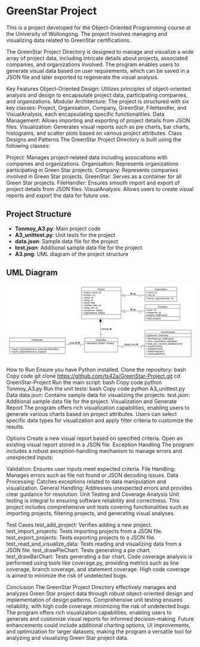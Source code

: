 # GreenStar Project

This is a project developed for the Object-Oriented Programming course at the University of Wollongong. The project involves managing and visualizing data related to GreenStar certifications.

The GreenStar Project Directory is designed to manage and visualize a wide array of project data, including intricate details about projects, associated companies, and organizations involved. The program enables users to generate visual data based on user requirements, which can be saved in a JSON file and later exported to regenerate the visual analysis.

Key Features
Object-Oriented Design: Utilizes principles of object-oriented analysis and design to encapsulate project data, participating companies, and organizations.
Modular Architecture: The project is structured with six key classes: Project, Organisation, Company, GreenStar, FileHandler, and VisualAnalysis, each encapsulating specific functionalities.
Data Management: Allows importing and exporting of project details from JSON files.
Visualization: Generates visual reports such as pie charts, bar charts, histograms, and scatter plots based on various project attributes.
Class Designs and Patterns
The GreenStar Project Directory is built using the following classes:

Project: Manages project-related data including associations with companies and organizations.
Organisation: Represents organizations participating in Green Star projects.
Company: Represents companies involved in Green Star projects.
GreenStar: Serves as a container for all Green Star projects.
FileHandler: Ensures smooth import and export of project details from JSON files.
VisualAnalysis: Allows users to create visual reports and export the data for future use.

## Project Structure
- **Tonmoy_A3.py**: Main project code
- **A3_unittest.py**: Unit tests for the project
- **data.json**: Sample data file for the project
- **test.json**: Additional sample data file for the project
- **A3.png**: UML diagram of the project structure

## UML Diagram
![UML Diagram](A3.png)

How to Run
Ensure you have Python installed.
Clone the repository:
bash
Copy code
git clone https://github.com/ts42a/GreenStar-Project.git
cd GreenStar-Project
Run the main script:
bash
Copy code
python Tonmoy_A3.py
Run the unit tests:
bash
Copy code
python A3_unittest.py
Data
data.json: Contains sample data for visualizing the projects.
test.json: Additional sample data file for the project.
Visualization and Generate Report
The program offers rich visualization capabilities, enabling users to generate various charts based on project attributes. Users can select specific data types for visualization and apply filter criteria to customize the results.

Options
Create a new visual report based on specified criteria.
Open an existing visual report stored in a JSON file.
Exception Handling
The program includes a robust exception-handling mechanism to manage errors and unexpected inputs:

Validation: Ensures user inputs meet expected criteria.
File Handling: Manages errors such as file not found or JSON decoding issues.
Data Processing: Catches exceptions related to data manipulation and visualization.
General Handling: Addresses unexpected errors and provides clear guidance for resolution.
Unit Testing and Coverage Analysis
Unit testing is integral to ensuring software reliability and correctness. This project includes comprehensive unit tests covering functionalities such as importing projects, filtering projects, and generating visual analyses.

Test Cases
test_add_project: Verifies adding a new project.
test_import_projects: Tests importing projects from a JSON file.
test_export_projects: Tests exporting projects to a JSON file.
test_read_and_visualize_data: Tests reading and visualizing data from a JSON file.
test_drawPieChart: Tests generating a pie chart.
test_drawBarChart: Tests generating a bar chart.
Code coverage analysis is performed using tools like coverage.py, providing metrics such as line coverage, branch coverage, and statement coverage. High code coverage is aimed to minimize the risk of undetected bugs.

Conclusion
The GreenStar Project Directory effectively manages and analyzes Green Star project data through robust object-oriented design and implementation of design patterns. Comprehensive unit testing ensures reliability, with high code coverage minimizing the risk of undetected bugs. The program offers rich visualization capabilities, enabling users to generate and customize visual reports for informed decision-making. Future enhancements could include additional charting options, UI improvements, and optimization for larger datasets, making the program a versatile tool for analyzing and visualizing Green Star project data.
